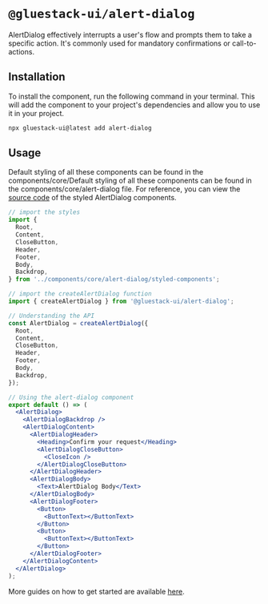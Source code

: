 # `@gluestack-ui/alert-dialog`

AlertDialog effectively interrupts a user's flow and prompts them to take a specific action. It's commonly used for mandatory confirmations or call-to-actions.

## Installation

To install the component, run the following command in your terminal. This will add the component to your project's dependencies and allow you to use it in your project.

```sh
npx gluestack-ui@latest add alert-dialog
```

## Usage

Default styling of all these components can be found in the components/core/Default styling of all these components can be found in the components/core/alert-dialog file. For reference, you can view the [source code](https://github.com/gluestack/gluestack-ui/blob/main/example/storybook/src/ui-components/AlertDialog/styled-components/index.tsx) of the styled AlertDialog components.

```jsx
// import the styles
import {
  Root,
  Content,
  CloseButton,
  Header,
  Footer,
  Body,
  Backdrop,
} from '../components/core/alert-dialog/styled-components';

// import the createAlertDialog function
import { createAlertDialog } from '@gluestack-ui/alert-dialog';

// Understanding the API
const AlertDialog = createAlertDialog({
  Root,
  Content,
  CloseButton,
  Header,
  Footer,
  Body,
  Backdrop,
});

// Using the alert-dialog component
export default () => (
  <AlertDialog>
    <AlertDialogBackdrop />
    <AlertDialogContent>
      <AlertDialogHeader>
        <Heading>Confirm your request</Heading>
        <AlertDialogCloseButton>
          <CloseIcon />
        </AlertDialogCloseButton>
      </AlertDialogHeader>
      <AlertDialogBody>
        <Text>AlertDialog Body</Text>
      </AlertDialogBody>
      <AlertDialogFooter>
        <Button>
          <ButtonText></ButtonText>
        </Button>
        <Button>
          <ButtonText></ButtonText>
        </Button>
      </AlertDialogFooter>
    </AlertDialogContent>
  </AlertDialog>
);
```

More guides on how to get started are available
[here](https://ui.gluestack.io/docs/).
